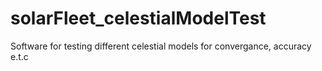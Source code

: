 # solarFleet_celestialModelTest
Software for testing different celestial models for convergance, accuracy e.t.c
